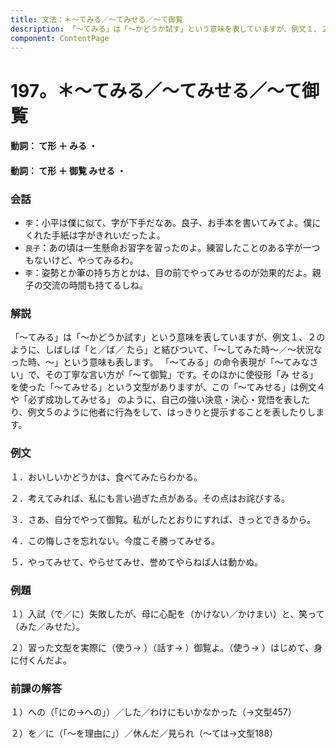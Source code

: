```yaml
---
title: 文法：＊～てみる／～てみせる／～て御覧
description: 「～てみる」は「～かどうか試す」という意味を表していますが、例文１、２のように、しばしば「と／ば／ たら」と結びついて、「～してみた時～／～状況なった時、～」という意味も表します。 「～てみる」の命令表現が「～てみなさい」で、その丁寧な言い方が「～て御覧」です。そのほかに使役形「み せる」を使った「～てみせる」という文型がありますが、この「～てみせる」は例文４や「必ず成功してみせる」 のように、自己の強い決意・決心・覚悟を表したり、例文５のように他者に行為をして、はっきりと提示することを表したりします。
component: ContentPage
---
```



# 197。＊～てみる／～てみせる／～て御覧
#### 動詞： て形 ＋ みる ・
#### 動詞： て形 ＋ 御覧 みせる ・
### 会話
- `李`：小平は僕に似て、字が下手だなあ。良子、お手本を書いてみてよ。僕にくれた手紙は字がきれいだったよ。
- `良子`：あの頃は一生懸命お習字を習ったのよ。練習したことのある字が一つもないけど、やってみるわ。
- `李`：姿勢とか筆の持ち方とかは、目の前でやってみせるのが効果的だよ。親子の交流の時間も持てるしね。
### 解説
「～てみる」は「～かどうか試す」という意味を表していますが、例文１、２のように、しばしば「と／ば／ たら」と結びついて、「～してみた時～／～状況なった時、～」という意味も表します。 「～てみる」の命令表現が「～てみなさい」で、その丁寧な言い方が「～て御覧」です。そのほかに使役形「み せる」を使った「～てみせる」という文型がありますが、この「～てみせる」は例文４や「必ず成功してみせる」 のように、自己の強い決意・決心・覚悟を表したり、例文５のように他者に行為をして、はっきりと提示することを表したりします。
### 例文
１．おいしいかどうかは、食べてみたらわかる。

２．考えてみれば、私にも言い過ぎた点がある。その点はお詫びする。

３．さあ、自分でやって御覧。私がしたとおりにすれば、きっとできるから。

４．この悔しさを忘れない。今度こそ勝ってみせる。

５．やってみせて、やらせてみせ、誉めてやらねば人は動かぬ。
### 例題
１）入試（で／に）失敗したが、母に心配を（かけない／かけまい）と、笑って（みた／みせた）。

２）習った文型を実際に（使う→ ）（話す→ ）御覧よ。（使う→ ）はじめて、身に付くんだよ。
### 前課の解答
１）への（「にの→への」）／した／わけにもいかなかった（→文型457）

２）を／に（「～を理由に」）／休んだ／見られ（～ては→文型188）

